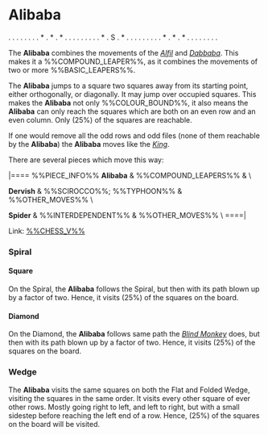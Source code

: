 # Alibaba

<div class = "movement">
. . . . . . .
. * . * . * .
. . . . . . .
. * . S . * .
. . . . . . .
. * . * . * .
. . . . . . .
</div>

The **Alibaba** combines the movements of the [*Alfil*](alfil.html) and
[*Dabbaba*](dabbaba.html). This makes it a %%COMPOUND_LEAPER%%, as it
combines the movements of two or more %%BASIC_LEAPERS%%.

The **Alibaba** jumps to a square two squares away from its starting
point, either orthogonally, or diagonally. It may jump over occupied squares. 
This makes the **Alibaba** not only %%COLOUR_BOUND%%, it also means the
**Alibaba** can only reach the squares which are both on an even row
and an even column. Only \(25\%\) of the squares are reachable.

If one would remove all the odd rows and odd files (none of them 
reachable by the **Alibaba**) the **Alibaba** moves like the 
[*King*](king.html).

There are several pieces which move this way:

|====
%%PIECE_INFO%%
  **Alibaba**
& %%COMPOUND_LEAPERS%%
&           \\

  **Dervish**
& %%SCIROCCO%%; %%TYPHOON%%
& %%OTHER_MOVES%% \\

  **Spider**
& %%INTERDEPENDENT%%
& %%OTHER_MOVES%% \\
====|

Link: [%%CHESS_V%%](#piece:alibaba)

### Spiral

#### Square

On the Spiral, the **Alibaba** follows the Spiral, but then with
its path blown up by a factor of two. Hence, it visits \(25\%\)
of the squares on the board.

#### Diamond

On the Diamond, the **Alibaba** follows same path the 
[*Blind Monkey*](blind_monkey.html) does, but then with
its path blown up by a factor of two. Hence, it visits \(25\%\)
of the squares on the board.

### Wedge

The **Alibaba** visits the same squares on both the Flat and Folded
Wedge, visiting the squares in the same order. It visits every other
square of ever other rows. Mostly going right to left, and left to
right, but with a small sidestep before reaching the left end of a row.
Hence, \(25\%\) of the squares on the board will be visited.

